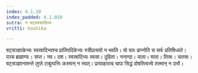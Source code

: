 ```yaml
---
index: 4.1.10
index_padded: 4.1.010
sutra: न षट्स्वस्रादिभ्यः
vritti: kashika

---
```

षट्सञ्ज्ञाकेभ्यः स्वस्रादिभ्यश्च प्रातिपदिकेभ्यः स्त्रीप्रत्ययो न भवति। यो यतः प्राप्नोति स सर्वः प्रतिषिध्यते। पञ्च ब्राह्मण्यः। सप्त। नव। दश। स्वस्रादिभ्यः स्वसा। दुहिता। ननान्दा। याता। माता। तिस्रः। चतस्रः। षट्सञ्ज्ञानामन्ते लुप्ते टाबुत्पत्तिः कस्मान् न स्यत्। प्रत्याहाराच् चापा सिद्धं दोषस्त्वित्त्वे तस्मान् न उभौ।